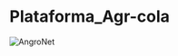 # Plataforma_Agr-cola

![AngroNet](https://github.com/user-attachments/assets/8548c3d8-a230-4c9c-810d-9a5ed489e641)
